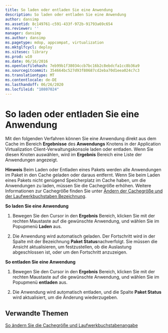 ```yaml
---
title: So laden oder entladen Sie eine Anwendung
description: So laden oder entladen Sie eine Anwendung
author: dansimp
ms.assetid: 8c149761-c591-433f-972b-91793a69c654
ms.reviewer: ''
manager: dansimp
ms.author: dansimp
ms.pagetype: mdop, appcompat, virtualization
ms.mktglfcycl: deploy
ms.sitesec: library
ms.prod: w10
ms.date: 06/16/2016
ms.openlocfilehash: 7eb99b1f38034ccb7bc16b2c8ebdcfa1cc8b36a9
ms.sourcegitcommit: 354664bc527d93f80687cd2eba70d1eea024c7c3
ms.translationtype: MT
ms.contentlocale: de-DE
ms.lasthandoff: 06/26/2020
ms.locfileid: "10807024"
---
```

# So laden oder entladen Sie eine Anwendung


Mit den folgenden Verfahren können Sie eine Anwendung direkt aus dem Cache im Bereich **Ergebnisse** des **Anwendungs** Knotens in der Application Virtualization Client-Verwaltungskonsole laden oder entladen. Wenn Sie diesen Knoten auswählen, wird im **Ergebnis** Bereich eine Liste der Anwendungen angezeigt.

**Hinweis**  Beim Laden oder Entladen eines Pakets werden alle Anwendungen im Paket in den Cache geladen oder daraus entfernt. Wenn Sie beim Laden eines Pakets nicht genügend Speicherplatz im Cache haben, um die Anwendungen zu laden, müssen Sie die Cachegröße erhöhen. Weitere Informationen zur Cachegröße finden Sie unter [Ändern der Cachegröße und der Laufwerkbuchstaben Bezeichnung](how-to-change-the-cache-size-and-the-drive-letter-designation.md).

 

**So laden Sie eine Anwendung**

1.  Bewegen Sie den Cursor in den **Ergebnis** Bereich, klicken Sie mit der rechten Maustaste auf die gewünschte Anwendung, und wählen Sie im Popupmenü **Laden** aus.

2.  Die Anwendung wird automatisch geladen. Der Fortschritt wird in der Spalte mit der Bezeichnung **Paket Status**nachverfolgt. Sie müssen die Ansicht aktualisieren, um festzustellen, ob die Auslastung abgeschlossen ist, oder um den Fortschritt anzuzeigen.

**So entladen Sie eine Anwendung**

1.  Bewegen Sie den Cursor in den **Ergebnis** Bereich, klicken Sie mit der rechten Maustaste auf die gewünschte Anwendung, und wählen Sie im Popupmenü **entladen** aus.

2.  Die Anwendung wird automatisch entladen, und die Spalte **Paket Status** wird aktualisiert, um die Änderung wiederzugeben.

## Verwandte Themen


[So ändern Sie die Cachegröße und Laufwerkbuchstabenangabe](how-to-change-the-cache-size-and-the-drive-letter-designation.md)

 

 





